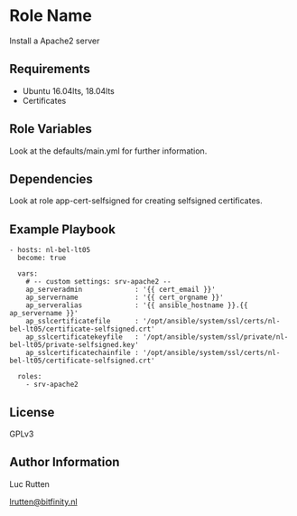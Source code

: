 Role Name
=========

Install a Apache2 server

Requirements
------------

- Ubuntu 16.04lts, 18.04lts
- Certificates

Role Variables
--------------

Look at the defaults/main.yml for further information.

Dependencies
------------

Look at role app-cert-selfsigned for creating selfsigned certificates.

Example Playbook
----------------

    - hosts: nl-bel-lt05
      become: true

      vars:
        # -- custom settings: srv-apache2 --
        ap_serveradmin             : '{{ cert_email }}'
        ap_servername              : '{{ cert_orgname }}'
        ap_serveralias             : '{{ ansible_hostname }}.{{ ap_servername }}'
        ap_sslcertificatefile      : '/opt/ansible/system/ssl/certs/nl-bel-lt05/certificate-selfsigned.crt' 
        ap_sslcertificatekeyfile   : '/opt/ansible/system/ssl/private/nl-bel-lt05/private-selfsigned.key'
        ap_sslcertificatechainfile : '/opt/ansible/system/ssl/certs/nl-bel-lt05/certificate-selfsigned.crt'

      roles:
        - srv-apache2

License
-------

GPLv3

Author Information
------------------

Luc Rutten

lrutten@bitfinity.nl
